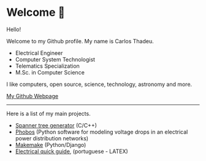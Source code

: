 # Welcome 👋

Hello!

Welcome to my Github profile. My name is Carlos Thadeu.

* Electrical Engineer
* Computer System Technologist
* Telematics Specialization
* M.Sc. in Computer Science

I like computers, open source, science, technology, astronomy and more.

[My Github Webpage](https://cthadeusantos.github.io)

---

Here is a list of my main projects.

* [Spanner tree generator](https://github.com/cthadeusantos/spanner_tree_generator) (C/C++)
* [Phobos](https://github.com/cthadeusantos/phobos) (Python software for modeling voltage drops in an electrical power distribution networks)
* [Makemake](https://github.com/cthadeusantos/makemake) (Python/Django)
* [Electrical quick guide](https://github.com/cthadeusantos/electrical_quick_guide), (portuguese - LATEX)

<!--
[![Top Langs](https://github-readme-stats-git-masterrstaa-rickstaa.vercel.app/api/top-langs/?username=cthadeusantos&theme=dracula)](https://github.com/cthadeusantos/github-readme-stats)
-->
<!--
**cthadeusantos/cthadeusantos** is a ✨ _special_ ✨ repository because its `README.md` (this file) appears on your GitHub profile.

Here are some ideas to get you started:

- 🔭 I’m currently working on ...
- 🌱 I’m currently learning ...
- 👯 I’m looking to collaborate on ...
- 🤔 I’m looking for help with ...
- 💬 Ask me about ...
- 📫 How to reach me: ...
- 😄 Pronouns: ...
- ⚡ Fun fact: ...
-->
